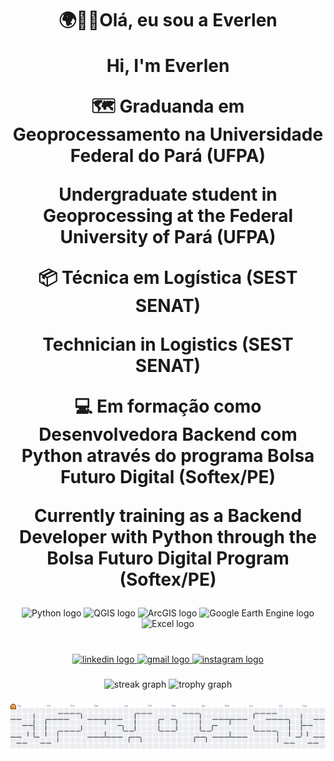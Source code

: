 <h1 align="center">🌍👋🏻Olá, eu sou a Everlen 
  
  Hi, I'm Everlen

🗺️ Graduanda em Geoprocessamento na Universidade Federal do Pará (UFPA) 

Undergraduate student in Geoprocessing at the Federal University of Pará (UFPA)

📦 Técnica em Logística (SEST SENAT) 

Technician in Logistics (SEST SENAT)

💻 Em formação como Desenvolvedora Backend com Python através do programa Bolsa Futuro Digital (Softex/PE) 

Currently training as a Backend Developer with Python through the Bolsa Futuro Digital Program (Softex/PE)</h1>

###

<div align="center">
  <img src="https://img.icons8.com/color/48/000000/python.png" height="60" alt="Python logo" />
  <img src="https://img.shields.io/badge/QGIS-589632?style=for-the-badge&logo=qgis&logoColor=white" height="60" alt="QGIS logo" />
  <img src="https://img.shields.io/badge/ArcGIS-FF8C00?style=for-the-badge&logo=arcgis&logoColor=white" height="60" alt="ArcGIS logo" />
  <img src="https://img.icons8.com/color/48/000000/google-earth.png" height="60" alt="Google Earth Engine logo" />
  <img src="https://img.icons8.com/color/48/000000/ms-excel.png" height="60" alt="Excel logo" />
</div>

###

<br clear="both">

<div align="center">
  <a href="https://www.linkedin.com/in/everlen-luciana-oliveira-de-sousa-271940206?utm_source=share&utm_campaign=share_via&utm_content=profile&utm_medium=android_app" target="_blank">
    <img src="https://img.shields.io/static/v1?message=LinkedIn&logo=linkedin&label=&color=0077B5&logoColor=white&labelColor=&style=for-the-badge" height="25" alt="linkedin logo"  />
  </a>
  <a href="mailto:oevasousa@gmail.com" target="_blank">
    <img src="https://img.shields.io/static/v1?message=Gmail&logo=gmail&label=&color=D14836&logoColor=white&labelColor=&style=for-the-badge" height="25" alt="gmail logo"  />
  </a>
  <a href="https://www.instagram.com/eva_oliveer/profilecard/?igsh=MWZocTZ3ZmNsM256aw==" target="_blank">
    <img src="https://img.shields.io/static/v1?message=Instagram&logo=instagram&label=&color=E4405F&logoColor=white&labelColor=&style=for-the-badge" height="25" alt="instagram logo"  />
  </a>
</div>

###

<div align="center">
  <img src="https://streak-stats.demolab.com?user=EverlenOliveira&locale=en&mode=daily&theme=dracula&hide_border=false&border_radius=5&order=3" height="150" alt="streak graph"  />
  <img src="https://github-profile-trophy.vercel.app?username=EverlenOliveira&theme=dracula&column=-1&row=1&margin-w=8&margin-h=8&no-bg=false&no-frame=false&order=4" height="150" alt="trophy graph"  />
</div>

###

<picture>
  <source media="(prefers-color-scheme: dark)" srcset="https://raw.githubusercontent.com/EverlenOliveira/EverlenOliveira/output/pacman-contribution-graph-dark.svg">
  <source media="(prefers-color-scheme: light)" srcset="https://raw.githubusercontent.com/EverlenOliveira/EverlenOliveira/output/pacman-contribution-graph.svg">
  <img alt="pacman contribution graph" src="https://raw.githubusercontent.com/EverlenOliveira/EverlenOliveira/output/pacman-contribution-graph.svg">
</picture>

###

